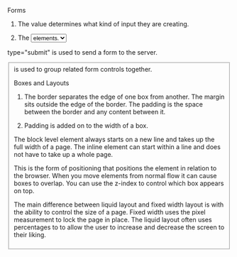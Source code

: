 Forms

  1. The <type> value determines what kind of input they are creating.

  1. The <select> element is used to create a dropdown list. It contains two or more <option> elements.

   type="submit" is used to send a form to the server.

   <fieldset> is used to group related form controls together.

Boxes and Layouts

  1. The border separates the edge of one box from another. The margin sits outside the edge of the border. The padding is the space between the border and any content between it.

  1. Padding is added on to the width of a box.

   The block level element always starts on a new line and takes up the full width of a page. The inline element can start within a line and does not have to take up a whole page.

   This is the form of positioning that positions the element in relation to the browser. When you move elements from normal flow it can cause boxes to overlap. You can use the z-index to control which box appears on top.

   The main difference between liquid layout and fixed width layout is with the ability to control the size of a page. Fixed width uses the pixel measurement to lock the page in place. The liquid layout often uses percentages to to allow the user to increase and decrease the screen to their liking.
